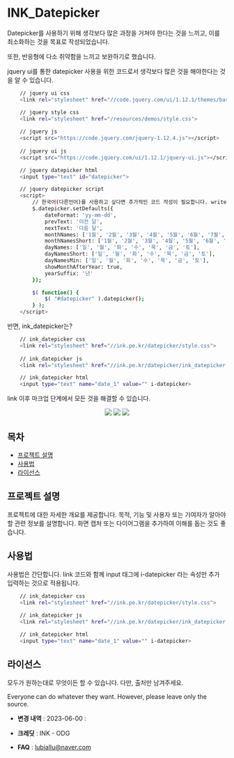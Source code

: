 # INK_Datepicker

Datepicker를 사용하기 위해 생각보다 많은 과정을 거쳐야 한다는 것을 느끼고,
이를 최소화하는 것을 목표로 작성되었습니다.

또한, 반응형에 다소 취약함을 느끼고 보완하기로 했습니다.

jquery ui를 통한 datepicker 사용을 위한 코드로서 생각보다 많은 것을 해야한다는 것을 알 수 있습니다.

```sh
    // jquery ui css
    <link rel="stylesheet" href="//code.jquery.com/ui/1.12.1/themes/base/jquery-ui.css">

    // jquery style css
    <link rel="stylesheet" href="/resources/demos/style.css">
 
    // jquery js
    <script src="https://code.jquery.com/jquery-1.12.4.js"></script>
 
    // jquery ui js
    <script src="https://code.jquery.com/ui/1.12.1/jquery-ui.js"></script>

    // jquery datepicker html
    <input type="text" id="datepicker">

    // jquery datepicker script
    <script>
        // 한국어(다른언어)를 사용하고 싶다면 추가적인 코드 작성이 필요합니다. write more if want korean language
        $.datepicker.setDefaults({
            dateFormat: 'yy-mm-dd',
            prevText: '이전 달',
            nextText: '다음 달',
            monthNames: ['1월', '2월', '3월', '4월', '5월', '6월', '7월', '8월', '9월', '10월', '11월', '12월'],
            monthNamesShort: ['1월', '2월', '3월', '4월', '5월', '6월', '7월', '8월', '9월', '10월', '11월', '12월'],
            dayNames: ['일', '월', '화', '수', '목', '금', '토'],
            dayNamesShort: ['일', '월', '화', '수', '목', '금', '토'],
            dayNamesMin: ['일', '월', '화', '수', '목', '금', '토'],
            showMonthAfterYear: true,
            yearSuffix: '년'
        });

        $( function() {
            $( "#datepicker" ).datepicker();
        } );
    </script>
```

반면, ink_datepicker는?

```sh
    // ink_datepicker css
    <link rel="stylesheet" href="//ink.pe.kr/datepicker/style.css">
    
    // ink_datepicker js
    <link rel="stylesheet" href="//ink.pe.kr/datepicker/ink_datepicker.js">

    // ink_datepicker html
    <input type="text" name="date_1" value="" i-datepicker>
```

link 이후 마크업 단계에서 모든 것을 해결할 수 있습니다.


<div align="center">
	<img src="https://img.shields.io/badge/javascript-F7DF1E?style=flat&logo=javascript&logoColor=white" />
	<img src="https://img.shields.io/badge/HTML5-E34F26?style=flat&logo=HTML5&logoColor=white" />
	<img src="https://img.shields.io/badge/CSS3-1572B6?style=flat&logo=CSS3&logoColor=white" />
</div>

## 목차

- [프로젝트 설명](#프로젝트-설명)
- [사용법](#사용법)
- [라이선스](#라이선스)

## 프로젝트 설명

프로젝트에 대한 자세한 개요를 제공합니다. 목적, 기능 및 사용자 또는 기여자가 알아야 할 관련 정보를 설명합니다. 화면 캡처 또는 다이어그램을 추가하여 이해를 돕는 것도 좋습니다.

## 사용법

사용법은 간단합니다.
link 코드와 함께 input 태그에 i-datepicker 라는 속성만 추가 입력하는 것으로 적용됩니다.

```sh
    // ink_datepicker css
    <link rel="stylesheet" href="//ink.pe.kr/datepicker/style.css">
    
    // ink_datepicker js
    <link rel="stylesheet" href="//ink.pe.kr/datepicker/ink_datepicker.js">

    // ink_datepicker html
    <input type="text" name="date_1" value="" i-datepicker>
```

## 라이선스
모두가 원하는대로 무엇이든 할 수 있습니다.
다만, 출처만 남겨주세요.

Everyone can do whatever they want.
However, please leave only the source.


- **변경 내역** :
2023-06-00 : 

- **크레딧** : INK - ODG

- **FAQ** : lubiallu@naver.com
